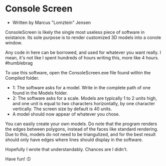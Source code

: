 # Console Screen
 - Written by Marcus "Lomztein" Jensen
 
ConsoleScreen is likely the single most useless piece of software in existance. Its sole purpose is to render customized 3D models into a conole window.
 
Any code in here can be borrowed, and used for whatever you want really. I mean, it's not like I spent hundreds of hours writing this, more like 4 hours. #humblebrag
 
To use this software, open the ConsoleScreen.exe file found within the Compiled folder.
 - 1: The software asks for a model. Write in the complete path of one found in the Models folder.
 - 2: The software asks for a scale. Models are typically 1 to 2 units high, and one unit is equal to two characters horizontally, by one character vertically. The screen size by default is 40 units.
 - A model should now appear of whatever you chose.
  
You can easily create your own models. Do note that the program renders the edges between polygons, instead of the faces like standard rendering. Due to this, models do not need to be triangulized, and for the best result should only have edges where lines should display in the software.
  
Hopefully I wrote that understandably. Chances are I didn't.
  
Have fun! :D
